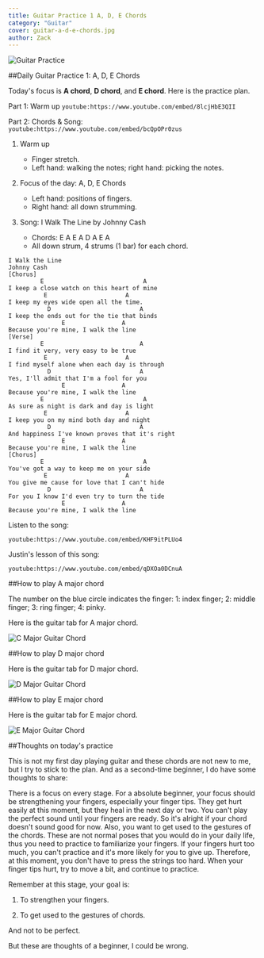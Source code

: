```yaml
---
title: Guitar Practice 1 A, D, E Chords
category: "Guitar"
cover: guitar-a-d-e-chords.jpg
author: Zack
---
```


![Guitar Practice](guitar-a-d-e-chords.jpg)

##Daily Guitar Practice 1: A, D, E Chords

Today's focus is **A chord**, **D chord**, and **E chord**. Here is the practice plan.

Part 1: Warm up
`youtube:https://www.youtube.com/embed/8lcjHbE3QII`

Part 2: Chords & Song:
`youtube:https://www.youtube.com/embed/bcQpOPr0zus`

1. Warm up
   * Finger stretch.
   * Left hand: walking the notes; right hand: picking the notes.

2. Focus of the day: A, D, E Chords
   * Left hand: positions of fingers.
   * Right hand: all down strumming.

3. Song: I Walk The Line by Johnny Cash
   * Chords: E A E A D A E A
   * All down strum, 4 strums (1 bar) for each chord.

```
I Walk the Line
Johnny Cash
[Chorus]
         E                            A
I keep a close watch on this heart of mine
          E                      A
I keep my eyes wide open all the time.
           D                         A
I keep the ends out for the tie that binds
               E                A
Because you're mine, I walk the line
[Verse]
         E                           A
I find it very, very easy to be true
          E                      A
I find myself alone when each day is through
           D                         A
Yes, I'll admit that I'm a fool for you
               E                A
Because you're mine, I walk the line
         E                            A
As sure as night is dark and day is light
          E                      A
I keep you on my mind both day and night
           D                         A
And happiness I've known proves that it's right
               E                A
Because you're mine, I walk the line
[Chorus]
         E                            A
You've got a way to keep me on your side
          E                      A
You give me cause for love that I can't hide
           D                         A
For you I know I'd even try to turn the tide
               E                A
Because you're mine, I walk the line
```

Listen to the song:

`youtube:https://www.youtube.com/embed/KHF9itPLUo4`

Justin's lesson of this song:

`youtube:https://www.youtube.com/embed/qDXOa0DCnuA`

##How to play A major chord

The number on the blue circle indicates the finger: 1: index finger; 2: middle finger; 3: ring finger; 4: pinky.

Here is the guitar tab for A major chord. 

![C Major Guitar Chord](a-major.jpg)

##How to play D major chord

Here is the guitar tab for D major chord.

![D Major Guitar Chord](d-major.jpg)

##How to play E major chord

Here is the guitar tab for E major chord.

![E Major Guitar Chord](e-major.jpg)

##Thoughts on today's practice

This is not my first day playing guitar and these chords are not new to me, but I try to stick to the plan. And as a second-time beginner, I do have some thoughts to share:

There is a focus on every stage. For a absolute beginner, your focus should be strengthening your fingers, especially your finger tips. They get hurt easily at this moment, but they heal in the next day or two. You can't play the perfect sound until your fingers are ready. So it's alright if your chord doesn't sound good for now. Also, you want to get used to the gestures of the chords. These are not normal poses that you would do in your daily life, thus you need to practice to familiarize your fingers. If your fingers hurt too much, you can't practice and it's more likely for you to give up. Therefore, at this moment, you don't have to press the strings too hard. When your finger tips hurt, try to move a bit, and continue to practice.

Remember at this stage, your goal is:

1. To strengthen your fingers.

2. To get used to the gestures of chords.

And not to be perfect.

But these are thoughts of a beginner, I could be wrong.